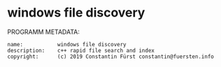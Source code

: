 # windows file discovery
PROGRAMM METADATA:

    name:           windows file discovery
	description:    c++ rapid file search and index
	copyright:      (c) 2019 Constantin Fürst constantin@fuersten.info
